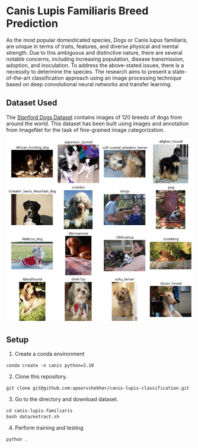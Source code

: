 # Canis Lupis Familiaris Breed Prediction
  
As the most popular domesticated species, Dogs or Canis lupus familiaris, are unique in terms of traits, features, and diverse physical and mental strength. Due to this ambiguous and distinctive nature, there are several notable concerns, including increasing population, disease transmission, adoption, and inoculation. To address the above-stated issues, there is a necessity to determine the species. The research aims to present a state-of-the-art classification approach using an image processing technique based on deep convolutional neural networks and transfer learning.

## Dataset Used 

The [Stanford Dogs Dataset](http://vision.stanford.edu/aditya86/ImageNetDogs/) contains images of 120 breeds of dogs from around the world. This dataset has been built using images and annotation from ImageNet for the task of fine-grained image categorization.

![Sample Image](https://raw.githubusercontent.com/apoorvshekher/canis-lupis-classification/main/appendix/sample.png)

## Setup

1. Create a conda environment

```
conda create -n canis python=3.10
```

2. Clone this repository.

```
git clone git@github.com:apoorvshekher/canis-lupis-classification.git
```

3. Go to the directory and download dataset.

```
cd canis-lupis-familiaris
bash data/extract.sh
```
4. Perform training and testing

```
python .
```